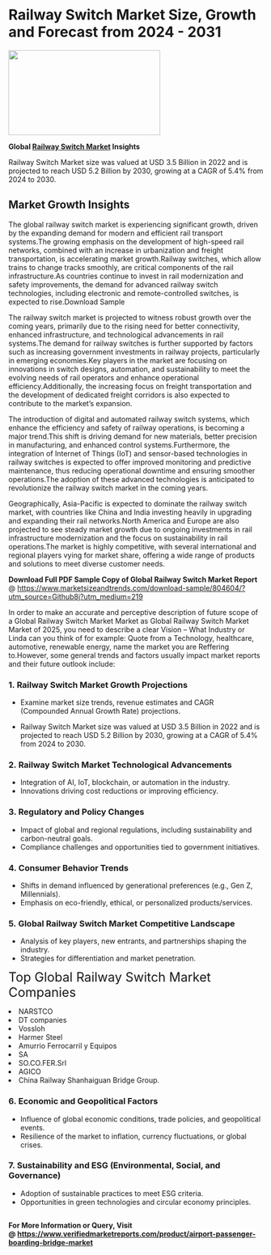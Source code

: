 <H1>Railway Switch Market Size, Growth and Forecast from 2024 - 2031</H1><img class="aligncenter size-medium wp-image-584254" src="https://thirdeyenews.in/wp-content/uploads/2024/09/Global-Market-Research-300x168.jpeg" alt="" width="300" height="168" /><p><strong>Global&nbsp;<a href="https://www.marketsizeandtrends.com/download-sample/804604/?utm_source=Github8j?utm_medium=219">Railway Switch Market</a> Insights</strong></p><p>Railway Switch Market size was valued at USD 3.5 Billion in 2022 and is projected to reach USD 5.2 Billion by 2030, growing at a CAGR of 5.4% from 2024 to 2030.</p><p><h2>Market Growth Insights</h2> The global railway switch market is experiencing significant growth, driven by the expanding demand for modern and efficient rail transport systems.The growing emphasis on the development of high-speed rail networks, combined with an increase in urbanization and freight transportation, is accelerating market growth.Railway switches, which allow trains to change tracks smoothly, are critical components of the rail infrastructure.As countries continue to invest in rail modernization and safety improvements, the demand for advanced railway switch technologies, including electronic and remote-controlled switches, is expected to rise.Download Sample <p>The railway switch market is projected to witness robust growth over the coming years, primarily due to the rising need for better connectivity, enhanced infrastructure, and technological advancements in rail systems.The demand for railway switches is further supported by factors such as increasing government investments in railway projects, particularly in emerging economies.Key players in the market are focusing on innovations in switch designs, automation, and sustainability to meet the evolving needs of rail operators and enhance operational efficiency.Additionally, the increasing focus on freight transportation and the development of dedicated freight corridors is also expected to contribute to the market’s expansion.</p> <p>The introduction of digital and automated railway switch systems, which enhance the efficiency and safety of railway operations, is becoming a major trend.This shift is driving demand for new materials, better precision in manufacturing, and enhanced control systems.Furthermore, the integration of Internet of Things (IoT) and sensor-based technologies in railway switches is expected to offer improved monitoring and predictive maintenance, thus reducing operational downtime and ensuring smoother operations.The adoption of these advanced technologies is anticipated to revolutionize the railway switch market in the coming years.</p> <p>Geographically, Asia-Pacific is expected to dominate the railway switch market, with countries like China and India investing heavily in upgrading and expanding their rail networks.North America and Europe are also projected to see steady market growth due to ongoing investments in rail infrastructure modernization and the focus on sustainability in rail operations.The market is highly competitive, with several international and regional players vying for market share, offering a wide range of products and solutions to meet diverse customer needs.</p> </p><p><span class=""><strong>Download Full PDF Sample Copy of Global Railway Switch Market Report</strong> @ <a href="https://www.marketsizeandtrends.com/download-sample/804604/?utm_source=Github8j?utm_medium=219" target="_blank">https://www.marketsizeandtrends.com/download-sample/804604/?utm_source=Github8j?utm_medium=219</a></span></p><p>In order to make an accurate and perceptive description of future scope of a Global&nbsp;Railway Switch Market Market as Global&nbsp;Railway Switch Market Market of 2025, you need to describe a clear Vision &ndash; What Industry or Linda can you think of for example: Quote from a Technology, healthcare, automotive, renewable energy, name the market you are Reffering to.However, some general trends and factors usually impact market reports and their future outlook include:</p><h3>1.&nbsp;<strong>Railway Switch Market Growth Projections</strong></h3><ul><li>Examine market size trends, revenue estimates and CAGR (Compounded Annual Growth Rate) projections.</li><li><p>Railway Switch Market size was valued at USD 3.5 Billion in 2022 and is projected to reach USD 5.2 Billion by 2030, growing at a CAGR of 5.4% from 2024 to 2030.</p></li></ul><h3>2.&nbsp;<strong>Railway Switch Market Technological Advancements</strong></h3><ul><li>Integration of AI, IoT, blockchain, or automation in the industry.</li><li>Innovations driving cost reductions or improving efficiency.</li></ul><h3>3.&nbsp;<strong>Regulatory and Policy Changes</strong></h3><ul><li>Impact of global and regional regulations, including sustainability and carbon-neutral goals.</li><li>Compliance challenges and opportunities tied to government initiatives.</li></ul><h3>4.&nbsp;<strong>Consumer Behavior Trends</strong></h3><ul><li>Shifts in demand influenced by generational preferences (e.g., Gen Z, Millennials).</li><li>Emphasis on eco-friendly, ethical, or personalized products/services.</li></ul><h3>5.&nbsp;<strong>Global Railway Switch Market Competitive Landscape</strong></h3><ul><li>Analysis of key players, new entrants, and partnerships shaping the industry.</li><li>Strategies for differentiation and market penetration.</li></ul><p data-pm-slice="1 1 []"><span style="color: inherit; font-family: inherit; font-size: 25px;">Top Global Railway Switch Market Companies</span></p><div class="" data-test-id=""><p><li>NARSTCO</li><li> DT companies</li><li> Vossloh</li><li> Harmer Steel</li><li> Amurrio Ferrocarril y Equipos</li><li> SA</li><li> SO.CO.FER.Srl</li><li> AGICO</li><li> China Railway Shanhaiguan Bridge Group.</li></p></div><h3>6.&nbsp;<strong>Economic and Geopolitical Factors</strong></h3><ul><li>Influence of global economic conditions, trade policies, and geopolitical events.</li><li>Resilience of the market to inflation, currency fluctuations, or global crises.</li></ul><h3>7.&nbsp;<strong>Sustainability and ESG (Environmental, Social, and Governance)</strong></h3><ul><li>Adoption of sustainable practices to meet ESG criteria.</li><li>Opportunities in green technologies and circular economy principles.</li></ul><h2><strong style="font-size: 14px;">For More Information or Query, Visit @&nbsp;</strong><a style="background-color: #ffffff; font-size: 14px;" href="https://www.marketsizeandtrends.com/report/railway-switch-market/" target="_blank">https://www.verifiedmarketreports.com/product/airport-passenger-boarding-bridge-market</a></h2>